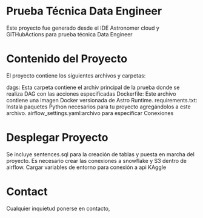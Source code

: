 Prueba Técnica Data Engineer
========

Este proyecto fue generado desde el IDE Astronomer cloud y GiTHubActions para prueba técnica Data Engineer 

Contenido del Proyecto
===========================
El proyecto contiene los siguientes archivos y carpetas:

dags: Esta carpeta contiene el archiv principal de la prueba donde se realiza DAG con las acciones especificadas
Dockerfile: Este archivo contiene una imagen Docker versionada de Astro Runtime.
requirements.txt: Instala paquetes Python necesarios para tu proyecto agregándolos a este archivo.
airflow_settings.yaml:archivo para especificar Conexiones

Desplegar Proyecto
===========================

Se incluye sentences.sql para la creación de tablas y puesta en marcha del proyecto.
Es necesario crear las conexiones a snowflake y S3 dentro de airflow.
Cargar variables de entorno para conexión a api KAggle

Contact
=======

Cualquier inquietud ponerse en contacto, 
